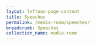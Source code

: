 ```yaml
---
layout: leftnav-page-content
title: Speeches
permalink: /media-room/speeches/
breadcrumb: Speeches
collection_name: media-room
---
```

